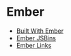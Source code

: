 # Ember

+ [Built With Ember](http://builtwithember.io/)
+ [Ember JSBins](https://gist.github.com/rwjblue/8816372)
+ [Ember Links](https://github.com/ember-links/list)
